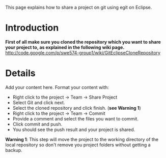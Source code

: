 This page explains how to share a project on git using egit on Eclipse.

# Introduction #

**First of all make sure you cloned the repository which you want to share your project to, as explained in the following wiki page.**
http://code.google.com/p/swe574-group1/wiki/GitEclipseCloneRepository

# Details #

Add your content here.  Format your content with:
  * Right click to the project -> Team -> Share Project
  * Select Git and click next.
  * Select the cloned repository and click finish. (**see Warning 1**)
  * Right click to the project -> Team -> Commit
  * Provide a comment and select the files you want to commit.
  * Click commit and push.
  * You should see the push result and your project is shared.


**Warning 1**: This step will move the project to the working directory of the local repository so don't remove you project folders without getting a backup.